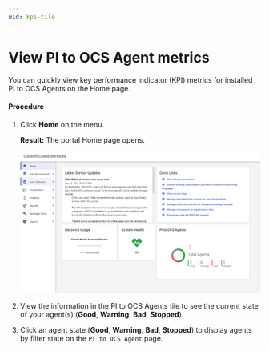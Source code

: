 ```yaml
---
uid: kpi-tile
---
```


# View PI to OCS Agent metrics

You can quickly view key performance indicator (KPI) metrics for installed PI to OCS Agents on the Home page.

#### Procedure

1. Click **Home** on the menu. 

   **Result:** The portal Home page opens.

   ![](../../images/kpi-tile.png)

1.  View the information in the PI to OCS Agents tile to see the current state of your agent(s) (**Good**, **Warning**, **Bad**, **Stopped**).

1. Click an agent state (**Good**, **Warning**, **Bad**, **Stopped**) to display agents by filter state on the `PI to OCS Agent` page.
  